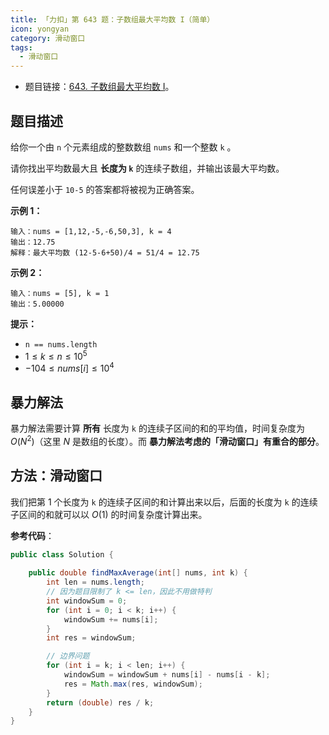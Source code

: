 ```yaml
---
title: 「力扣」第 643 题：子数组最大平均数 I（简单）
icon: yongyan
category: 滑动窗口
tags:
  - 滑动窗口
---
```


+ 题目链接：[643. 子数组最大平均数 I](https://leetcode-cn.com/problems/maximum-average-subarray-i/)。

## 题目描述

给你一个由 `n` 个元素组成的整数数组 `nums` 和一个整数 `k` 。

请你找出平均数最大且 **长度为 `k`** 的连续子数组，并输出该最大平均数。

任何误差小于 `10-5` 的答案都将被视为正确答案。

 

**示例 1：**

```
输入：nums = [1,12,-5,-6,50,3], k = 4
输出：12.75
解释：最大平均数 (12-5-6+50)/4 = 51/4 = 12.75
```

**示例 2：**

```
输入：nums = [5], k = 1
输出：5.00000
```

**提示：**

- `n == nums.length`
- $1 \le k \le n \le 10^5$
- $-104 \le nums[i] \le 10^4$

## 暴力解法

暴力解法需要计算 **所有** 长度为 `k` 的连续子区间的和的平均值，时间复杂度为 $O(N^2)$（这里 $N$ 是数组的长度）。而 **暴力解法考虑的「滑动窗口」有重合的部分**。

## 方法：滑动窗口

我们把第 1 个长度为 `k` 的连续子区间的和计算出来以后，后面的长度为 `k` 的连续子区间的和就可以以 $O(1)$ 的时间复杂度计算出来。


**参考代码**：

```Java []
public class Solution {
    
    public double findMaxAverage(int[] nums, int k) {
        int len = nums.length;
        // 因为题目限制了 k <= len，因此不用做特判
        int windowSum = 0;
        for (int i = 0; i < k; i++) {
            windowSum += nums[i];
        }
        int res = windowSum;

        // 边界问题
        for (int i = k; i < len; i++) {
            windowSum = windowSum + nums[i] - nums[i - k];
            res = Math.max(res, windowSum);
        }
        return (double) res / k;
    }
}
```

